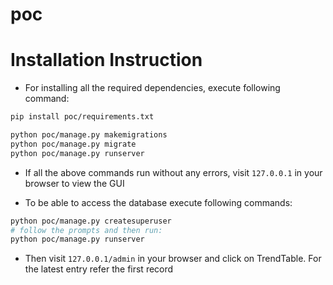 # poc

# Installation Instruction

- For installing all the required dependencies, execute following command:

```bash
pip install poc/requirements.txt
```

```bash
python poc/manage.py makemigrations
python poc/manage.py migrate
python poc/manage.py runserver
```

- If all the above commands run without any errors, visit `127.0.0.1` in your browser to view the GUI

- To be able to access the database execute following commands:

```bash
python poc/manage.py createsuperuser
# follow the prompts and then run:
python poc/manage.py runserver
```

- Then visit `127.0.0.1/admin` in your browser and click on TrendTable. For the latest entry refer the first record
